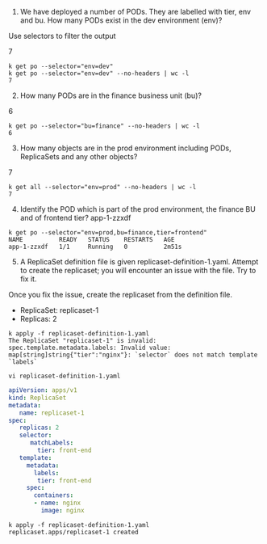 1. We have deployed a number of PODs. They are labelled with tier, env and bu. How many PODs exist in the dev environment (env)?

Use selectors to filter the output

7

```shell
k get po --selector="env=dev"
k get po --selector="env=dev" --no-headers | wc -l
7
```

2. How many PODs are in the finance business unit (bu)?

6

```shell
k get po --selector="bu=finance" --no-headers | wc -l
6
```

3. How many objects are in the prod environment including PODs, ReplicaSets and any other objects?

7

```shell
k get all --selector="env=prod" --no-headers | wc -l
7
```

4. Identify the POD which is part of the prod environment, the finance BU and of frontend tier?
app-1-zzxdf

```shell
k get po --selector="env=prod,bu=finance,tier=frontend" 
NAME          READY   STATUS    RESTARTS   AGE
app-1-zzxdf   1/1     Running   0          2m51s
```

5. A ReplicaSet definition file is given replicaset-definition-1.yaml. Attempt to create the replicaset; you will encounter an issue with the file. Try to fix it.

Once you fix the issue, create the replicaset from the definition file.

- ReplicaSet: replicaset-1
- Replicas: 2

```shell
k apply -f replicaset-definition-1.yaml 
The ReplicaSet "replicaset-1" is invalid: spec.template.metadata.labels: Invalid value: map[string]string{"tier":"nginx"}: `selector` does not match template `labels`

vi replicaset-definition-1.yaml
```

```yaml
apiVersion: apps/v1
kind: ReplicaSet
metadata:
   name: replicaset-1
spec:
   replicas: 2
   selector:
      matchLabels:
        tier: front-end
   template:
     metadata:
       labels:
        tier: front-end
     spec:
       containers:
       - name: nginx
         image: nginx
```

```shell
k apply -f replicaset-definition-1.yaml 
replicaset.apps/replicaset-1 created
```
